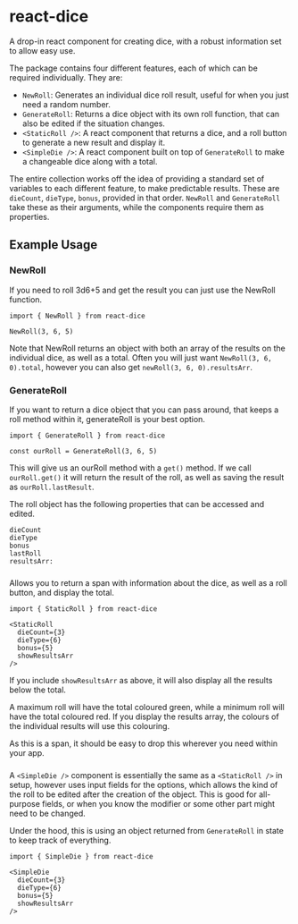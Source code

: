 # react-dice
A drop-in react component for creating dice, with a robust information set to allow easy use.

The package contains four different features, each of which can be required individually. They are:
* `NewRoll`: Generates an individual dice roll result, useful for when you just need a random number.
* `GenerateRoll`: Returns a dice object with its own roll function, that can also be edited if the situation changes.
* `<StaticRoll />`: A react component that returns a dice, and a roll button to generate a new result and display it.
* `<SimpleDie />`: A react component built on top of `GenerateRoll` to make a changeable dice along with a total.

The entire collection works off the idea of providing a standard set of variables to each different feature, to make predictable results. These are `dieCount`, `dieType`, `bonus`, provided in that order. `NewRoll` and `GenerateRoll` take these as their arguments, while the components require them as properties.

## Example Usage
### NewRoll

If you need to roll 3d6+5 and get the result you can just use the NewRoll function.

```
import { NewRoll } from react-dice

NewRoll(3, 6, 5)
```

Note that NewRoll returns an object with both an array of the results on the individual dice, as well as a total. Often you will just want `NewRoll(3, 6, 0).total`, however you can also get `newRoll(3, 6, 0).resultsArr`.

### GenerateRoll

If you want to return a dice object that you can pass around, that keeps a roll method within it, generateRoll is your best option.

```
import { GenerateRoll } from react-dice

const ourRoll = GenerateRoll(3, 6, 5)
```

This will give us an ourRoll method with a `get()` method. If we call `ourRoll.get()` it will return the result of the roll, as well as saving the result as `ourRoll.lastResult`.

The roll object has the following properties that can be accessed and edited.

```
dieCount
dieType
bonus
lastRoll
resultsArr:
```

### <StaticRoll />

Allows you to return a span with information about the dice, as well as a roll button, and display the total.


```
import { StaticRoll } from react-dice

<StaticRoll
  dieCount={3}
  dieType={6}
  bonus={5}
  showResultsArr
/>
```

If you include `showResultsArr` as above, it will also display all the results below the total.

A maximum roll will have the total coloured green, while a minimum roll will have the total coloured red. If you display the results array, the colours of the individual results will use this colouring.

As this is a span, it should be easy to drop this wherever you need within your app.


### <SimpleDie />

A `<SimpleDie />` component is essentially the same as a `<StaticRoll />` in setup, however uses input fields for the options, which allows the kind of the roll to be edited after the creation of the object. This is good for all-purpose fields, or when you know the modifier or some other part might need to be changed.

Under the hood, this is using an object returned from `GenerateRoll` in state to keep track of everything.


```
import { SimpleDie } from react-dice

<SimpleDie
  dieCount={3}
  dieType={6}
  bonus={5}
  showResultsArr
/>
```
